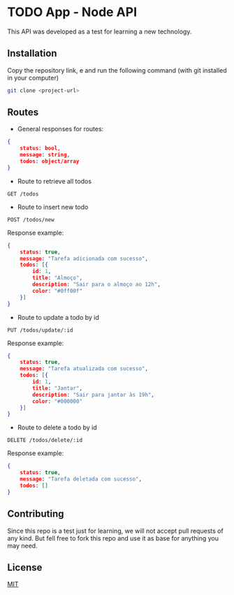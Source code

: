 # TODO App - Node API

This API was developed as a test for learning a new technology.

## Installation

Copy the repository link, e and run the following command (with git installed in your computer)

```bash
git clone <project-url>
```

## Routes

* General responses for routes:
```json
{
    status: bool,
    message: string,
    todos: object/array
}
```

* Route to retrieve all todos

```http
GET /todos
```

* Route to insert new todo

```http
POST /todos/new
```

Response example:
```json
{
    status: true,
    message: "Tarefa adicionada com sucesso",
    todos: [{
        id: 1,
        title: "Almoço",
        description: "Sair para o almoço ao 12h",
        color: "#0ff00f"
    }]
}
```

* Route to update a todo by id

```http
PUT /todos/update/:id
```

Response example:
```json
{
    status: true,
    message: "Tarefa atualizada com sucesso",
    todos: [{
        id: 1,
        title: "Jantar",
        description: "Sair para jantar às 19h",
        color: "#000000"
    }]
}
```

* Route to delete a todo by id

```http
DELETE /todos/delete/:id
```

Response example:
```json
{
    status: true,
    message: "Tarefa deletada com sucesso",
    todos: []
}
```


## Contributing
Since this repo is a test just for learning, we will not accept pull requests of any kind. But fell free to fork this repo and use it as base for anything you may need.

## License
[MIT](https://choosealicense.com/licenses/gpl-3.0/)
